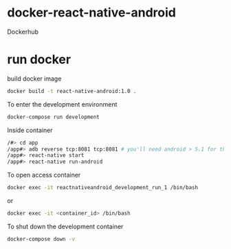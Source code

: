 # docker-react-native-android
Dockerhub

# run docker
build docker image

```sh
docker build -t react-native-android:1.0 .
```

To enter the development environment

```sh
docker-compose run development
```

Inside container

```sh
/#> cd app
/app#> adb reverse tcp:8081 tcp:8081 # you'll need android > 5.1 for this
/app#> react-native start
/app#> react-native run-android
```

To open access container

```sh
docker exec -it reactnativeandroid_development_run_1 /bin/bash
```
or
```sh
docker exec -it <container_id> /bin/bash
```

To shut down the development container

```sh
docker-compose down -v
```